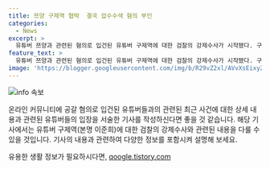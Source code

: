 ```yaml
---
title: 쯔양 구제역 협박  결국 압수수색 혐의 부인
categories:
  - News
excerpt: >
  유튜버 쯔양과 관련된 혐의로 입건된 유튜버 구제역에 대한 검찰의 강제수사가 시작됐다. 구제역은 쯔양 측에게 5500만원을 받아 챙긴 혐의를 부인하며 쯔양 측이 리스크 관리를 위해 돈을 요구했고, 어쩔 수 없이 돈을 받았다고 주장했다. 그러나 쯔양은 전 남자친구의 폭행과 협박으로 고행당했다고 주장했고, 혐의를 받는 유튜버들도 쯔양을 협박하거나 그와 가담한 의혹을 받고 있다. 현재 검찰은 관련 유튜버들에 대한 공갈 혐의를 조사 중이며, 사건의 진행 여부는 아직 결정되지 않은 상태이다.
feature_text: >
  유튜버 쯔양과 관련된 혐의로 입건된 유튜버 구제역에 대한 검찰의 강제수사가 시작됐다. 구제역은 쯔양 측에게 5500만원을 받아 챙긴 혐의를 부인하며 쯔양 측이 리스크 관리를 위해 돈을 요구했고, 어쩔 수 없이 돈을 받았다고 주장했다. 그러나 쯔양은 전 남자친구의 폭행과 협박으로 고행당했다고 주장했고, 혐의를 받는 유튜버들도 쯔양을 협박하거나 그와 가담한 의혹을 받고 있다. 현재 검찰은 관련 유튜버들에 대한 공갈 혐의를 조사 중이며, 사건의 진행 여부는 아직 결정되지 않은 상태이다.
image: 'https://blogger.googleusercontent.com/img/b/R29vZ2xl/AVvXsEixyZcFfHzMRdzZMjFBmAUKJYCLCGyLL1o632UiGVXcaFdKo_bkvkuCioo0uUKlGfBVcT3P84aROyZIXSBEx3Aw5nCQ3pTgDom1WDC4m8eifvWiAmWEEVb4x6G_l8C0QH225ldMjyaFvpxGEBGNO37VmDTDMHGhJPq73UglMfDca1-0aw/s1600/blogspot.png'
---
```


<p><img src="https://blogger.googleusercontent.com/img/b/R29vZ2xl/AVvXsEixyZcFfHzMRdzZMjFBmAUKJYCLCGyLL1o632UiGVXcaFdKo_bkvkuCioo0uUKlGfBVcT3P84aROyZIXSBEx3Aw5nCQ3pTgDom1WDC4m8eifvWiAmWEEVb4x6G_l8C0QH225ldMjyaFvpxGEBGNO37VmDTDMHGhJPq73UglMfDca1-0aw/s1600/blogspot.png" alt="info 속보" /></p>

<p>온라인 커뮤니티에 공갈 혐의로 입건된 유튜버들과의 관련된 최근 사건에 대한 상세 내용과 관련된 유튜버들의 입장을 서술한 기사를 작성하신다면 좋을 것 같습니다. 해당 기사에서는 유튜버 구제역(본명 이준희)에 대한 검찰의 강제수사와 관련된 내용을 다룰 수 있을 것입니다. 기사의 내용과 관련하여 다양한 정보를 포함시켜 설명해 보세요.</p>
유용한 생활 정보가 필요하시다면, <a href="https://qoogle.tistory.com" rel="dofollow">qoogle.tistory.com</a>



